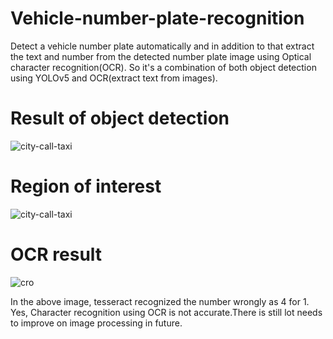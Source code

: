 # Vehicle-number-plate-recognition
Detect a vehicle number plate automatically and in addition to that extract the text and number from the detected number plate image using Optical character recognition(OCR). So it's a combination of both object detection using YOLOv5 and OCR(extract text from images).


# Result of object detection

![city-call-taxi](https://user-images.githubusercontent.com/63462922/151689357-43403de4-d1bf-42c9-90d9-bdaebe86b01c.jpg)

# Region of interest

![city-call-taxi](https://user-images.githubusercontent.com/63462922/151689461-abdf3a68-f3da-4267-bc02-6dacc80d001e.jpg)

# OCR result

![cro](https://user-images.githubusercontent.com/63462922/151689817-d09cc4fa-26bd-464c-9fb0-f4e9a4043b7b.png)

In the above image, tesseract recognized the number wrongly as 4 for 1. Yes, Character recognition using OCR is not accurate.There is still lot needs to improve on image processing in future.



